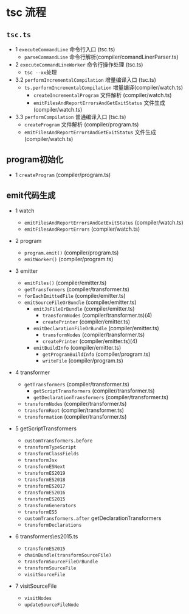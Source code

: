 # tsc 流程

## `tsc.ts`
- 1 `executeCommandLine`              命令行入口     (tsc.ts)
    - `parseCommandLine`              命令行解析(compiler/comandLinerParser.ts)
- 2 `executeCommandLineWorker`        命令行操作处理    (tsc.ts)
    - `tsc --xx`处理
- 3.2 `performIncrementalCompilation`                增量编译入口   (tsc.ts)
    - `ts.performIncrementalCompilation`             增量编译(compiler/watch.ts) 
        - `createIncrementalProgram`                 文件解析  (compiler/watch.ts)
        - `emitFilesAndReportErrorsAndGetExitStatus` 文件生成  (compiler/watch.ts)
- 3.3 `performCompilation`                           普通编译入口 (tsc.ts)
    - `createProgram`                                文件解析  (compiler/program.ts)
    - `emitFilesAndReportErrorsAndGetExitStatus`     文件生成  (compiler/watch.ts)

##  program初始化
- 1 `createProgram`                                      (compiler/program.ts) 

##  emit代码生成
- 1   watch
    - `emitFilesAndReportErrorsAndGetExitStatus`         (compiler/watch.ts)
    - `emitFilesAndReportErrors`                         (compiler/watch.ts)   
- 2   program
    - `program.emit()`                                   (compiler/program.ts) 
    - `emitWorker()`                                     (compiler/program.ts) 
- 3   emitter
    - `emitFiles()`                                      (compiler/emitter.ts)
    - `getTransformers`                                  (compiler/transformer.ts)   
    - `forEachEmittedFile`                               (compiler/emitter.ts)           
    - `emitSourceFileOrBundle`                           (compiler/emitter.ts)   
        - `emitJsFileOrBundle`                           (compiler/emitter.ts)
            - `transformNodes`                           (compiler/transformer.ts)(4)
            - `createPrinter`                            (compiler/emitter.ts)   
        - `emitDeclarationFileOrBundle`                  (compiler/emitter.ts)
            - `transformNodes`                           (compiler/transformer.ts)
            - `createPrinter`                            (compiler/emitter.ts)(4)
        - `emitBuildInfo`                                (compiler/emitter.ts)
            - `getProgramBuildInfo`                      (compiler/program.ts)   
            - `writeFile`                                (compiler/program.ts)
- 4  transformer  
    - `getTransformers`                                  (compiler/transformer.ts)  
        - `getScriptTransformers`                        (compiler/transformer.ts)
        - `getDeclarationTransformers`                   (compiler/transformer.ts)
    - `transformNodes`                                   (compiler/transformer.ts)
    - `transformRoot`                                    (compiler/transformer.ts)
    - `transformation`                                   (compiler/transformer.ts)

- 5 getScriptTransformers
    - `customTransformers.before`
    - `transformTypeScript`
    - `transformClassFields`
    - `transformJsx`
    - `transformESNext`
    - `transformES2019`
    - `transformES2018`
    - `transformES2017`
    - `transformES2016`
    - `transformES2015`
    - `transformGenerators`
    - `transformES5`
    - `customTransformers.after`
    getDeclarationTransformers
    -  `transformDeclarations`

- 6  transformers\es2015.ts
    - `transformES2015`
    - `chainBundle(transformSourceFile)`
    - `transformSourceFileOrBundle`
    - `transformSourceFile`
    - `visitSourceFile`
- 7  visitSourceFile       
    - `visitNodes`
    - `updateSourceFileNode`    
